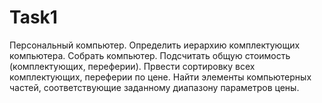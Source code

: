 Task1
=======
Персональный компьютер. Определить иерархию комплектующих компьютера. 
Собрать компьютер. Подсчитать общую стоимость (комплектующих, переферии).
Првести сортировку всех комплектующих, переферии по цене.
Найти элементы компьютерных частей, соответствующие заданному диапазону параметров цены.
